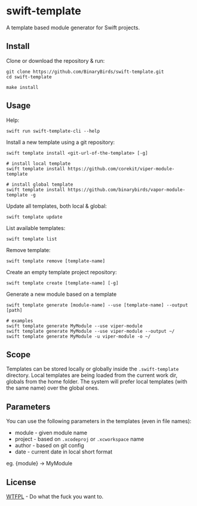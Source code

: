 # swift-template

A template based module generator for Swift projects.

## Install

Clone or download the repository & run:

```shell
git clone https://github.com/BinaryBirds/swift-template.git
cd swift-template

make install
```

## Usage

Help:
```shell
swift run swift-template-cli --help
```

Install a new template using a git repository:
``` 
swift template install <git-url-of-the-template> [-g]

# install local template
swift template install https://github.com/corekit/viper-module-template

# install global template
swift template install https://github.com/binarybirds/vapor-module-template -g
```

Update all templates, both local & global:
```shell
swift template update
```

List available templates:
```shell
swift template list
```

Remove template:
```shell
swift template remove [template-name]
```

Create an empty template project repository:
```shell
swift template create [template-name] [-g]
```

Generate a new module based on a template
```shell
swift template generate [module-name] --use [template-name] --output [path]

# examples
swift template generate MyModule --use viper-module
swift template generate MyModule --use viper-module --output ~/
swift template generate MyModule -u viper-module -o ~/
```

## Scope

Templates can be stored locally or globally inside the `.swift-template` directory.
Local templates are being loaded from the current work dir, globals from the home folder.
The system will prefer local templates (with the same name) over the global ones.

## Parameters

You can use the following parameters in the templates (even in file names):

- module - given module name 
- project - based on `.xcodeproj` or `.xcworkspace` name
- author - based on git config
- date - current date in local short format

eg. {module} -> MyModule


## License

[WTFPL](LICENSE) - Do what the fuck you want to.

